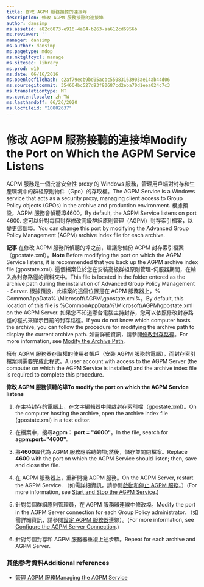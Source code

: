 ```yaml
---
title: 修改 AGPM 服務接聽的連接埠
description: 修改 AGPM 服務接聽的連接埠
author: dansimp
ms.assetid: a82c6873-e916-4a04-b263-aa612cd6956b
ms.reviewer: ''
manager: dansimp
ms.author: dansimp
ms.pagetype: mdop
ms.mktglfcycl: manage
ms.sitesec: library
ms.prod: w10
ms.date: 06/16/2016
ms.openlocfilehash: c2af79ecb9bd05acbc55083163903ae14ab44d06
ms.sourcegitcommit: 354664bc527d93f80687cd2eba70d1eea024c7c3
ms.translationtype: MT
ms.contentlocale: zh-TW
ms.lasthandoff: 06/26/2020
ms.locfileid: "10802637"
---
```

# <span data-ttu-id="14ddf-103">修改 AGPM 服務接聽的連接埠</span><span class="sxs-lookup"><span data-stu-id="14ddf-103">Modify the Port on Which the AGPM Service Listens</span></span>


<span data-ttu-id="14ddf-104">AGPM 服務是一個充當安全性 proxy 的 Windows 服務，管理用戶端對封存和生產環境中的群組原則物件（Gpo）的存取權。</span><span class="sxs-lookup"><span data-stu-id="14ddf-104">The AGPM Service is a Windows service that acts as a security proxy, managing client access to Group Policy objects (GPOs) in the archive and production environment.</span></span> <span data-ttu-id="14ddf-105">根據預設，AGPM 服務會偵聽埠4600。</span><span class="sxs-lookup"><span data-stu-id="14ddf-105">By default, the AGPM Service listens on port 4600.</span></span> <span data-ttu-id="14ddf-106">您可以針對每個封存修改高級群組原則管理（AGPM）封存索引檔案，以變更這個埠。</span><span class="sxs-lookup"><span data-stu-id="14ddf-106">You can change this port by modifying the Advanced Group Policy Management (AGPM) archive index file for each archive.</span></span>

<span data-ttu-id="14ddf-107">**記事** 在修改 AGPM 服務所偵聽的埠之前，建議您備份 AGPM 封存索引檔案（gpostate.xml）。</span><span class="sxs-lookup"><span data-stu-id="14ddf-107">**Note** Before modifying the port on which the AGPM Service listens, it is recommended that you back up the AGPM archive index file (gpostate.xml).</span></span> <span data-ttu-id="14ddf-108">這個檔案位於您在安裝高級群組原則管理-伺服器期間，在輸入為封存路徑的資料夾中。</span><span class="sxs-lookup"><span data-stu-id="14ddf-108">This file is located in the folder entered as the archive path during the installation of Advanced Group Policy Management - Server.</span></span> <span data-ttu-id="14ddf-109">根據預設，此檔案的這個位置是在 AGPM 服務器上，% CommonAppData% \\Microsoft\\AGPM\\gpostate.xml%。</span><span class="sxs-lookup"><span data-stu-id="14ddf-109">By default, this location of this file is %CommonAppData%\\Microsoft\\AGPM\\gpostate.xml on the AGPM Server.</span></span> <span data-ttu-id="14ddf-110">如果您不知道哪台電腦主持封存，您可以依照修改封存路徑的程式來顯示目前的封存路徑。</span><span class="sxs-lookup"><span data-stu-id="14ddf-110">If you do not know which computer hosts the archive, you can follow the procedure for modifying the archive path to display the current archive path.</span></span> <span data-ttu-id="14ddf-111">如需詳細資訊，請參閱[修改封存路徑](modify-the-archive-path.md)。</span><span class="sxs-lookup"><span data-stu-id="14ddf-111">For more information, see [Modify the Archive Path](modify-the-archive-path.md).</span></span>

 

<span data-ttu-id="14ddf-112">擁有 AGPM 服務器存取權的使用者帳戶（安裝 AGPM 服務的電腦），而封存索引檔案則需要完成此程式。</span><span class="sxs-lookup"><span data-stu-id="14ddf-112">A user account with access to the AGPM Server (the computer on which the AGPM Service is installed) and the archive index file is required to complete this procedure.</span></span>

**<span data-ttu-id="14ddf-113">修改 AGPM 服務偵聽的埠</span><span class="sxs-lookup"><span data-stu-id="14ddf-113">To modify the port on which the AGPM Service listens</span></span>**

1.  <span data-ttu-id="14ddf-114">在主持封存的電腦上，在文字編輯器中開啟封存索引檔（gpostate.xml）。</span><span class="sxs-lookup"><span data-stu-id="14ddf-114">On the computer hosting the archive, open the archive index file (gpostate.xml) in a text editor.</span></span>

2.  <span data-ttu-id="14ddf-115">在檔案中，搜尋**agpm： port = "4600"**。</span><span class="sxs-lookup"><span data-stu-id="14ddf-115">In the file, search for **agpm:port="4600"**.</span></span>

3.  <span data-ttu-id="14ddf-116">將**4600**取代為 AGPM 服務應聆聽的埠;然後，儲存並關閉檔案。</span><span class="sxs-lookup"><span data-stu-id="14ddf-116">Replace **4600** with the port on which the AGPM Service should listen; then, save and close the file.</span></span>

4.  <span data-ttu-id="14ddf-117">在 AGPM 服務器上，重新開機 AGPM 服務。</span><span class="sxs-lookup"><span data-stu-id="14ddf-117">On the AGPM Server, restart the AGPM Service.</span></span> <span data-ttu-id="14ddf-118">（如需詳細資訊，請參閱[啟動和停止 AGPM 服務](start-and-stop-the-agpm-service.md)。）</span><span class="sxs-lookup"><span data-stu-id="14ddf-118">(For more information, see [Start and Stop the AGPM Service](start-and-stop-the-agpm-service.md).)</span></span>

5.  <span data-ttu-id="14ddf-119">針對每個群組原則管理員，在 AGPM 服務器連線中修改埠。</span><span class="sxs-lookup"><span data-stu-id="14ddf-119">Modify the port in the AGPM Server connection for each Group Policy administrator.</span></span> <span data-ttu-id="14ddf-120">（如需詳細資訊，請參閱[設定 AGPM 服務器](configure-the-agpm-server-connection.md)連線）。</span><span class="sxs-lookup"><span data-stu-id="14ddf-120">(For more information, see [Configure the AGPM Server Connection](configure-the-agpm-server-connection.md).)</span></span>

6.  <span data-ttu-id="14ddf-121">針對每個封存和 AGPM 服務器重複上述步驟。</span><span class="sxs-lookup"><span data-stu-id="14ddf-121">Repeat for each archive and AGPM Server.</span></span>

### <span data-ttu-id="14ddf-122">其他參考資料</span><span class="sxs-lookup"><span data-stu-id="14ddf-122">Additional references</span></span>

-   [<span data-ttu-id="14ddf-123">管理 AGPM 服務</span><span class="sxs-lookup"><span data-stu-id="14ddf-123">Managing the AGPM Service</span></span>](managing-the-agpm-service.md)

 

 





